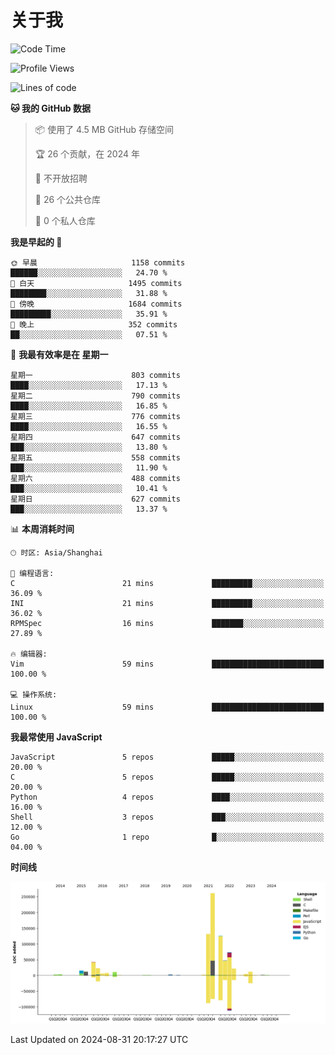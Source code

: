 # 关于我

<!--START_SECTION:waka-->
![Code Time](http://img.shields.io/badge/Code%20Time-890%20hrs%2044%20mins-blue)

![Profile Views](http://img.shields.io/badge/%E4%B8%AA%E4%BA%BA%E8%B5%84%E6%96%99%E8%A7%82%E7%9C%8B%E6%AC%A1%E6%95%B0-1-blue)

![Lines of code](https://img.shields.io/badge/%E4%BB%8E%E3%80%8CHello%20World%E3%80%8D%E8%B5%B7%E6%88%91%E5%B7%B2%E7%BB%8F%E5%86%99%E4%BA%86-803.7%20thousand%20%E8%A1%8C%E4%BB%A3%E7%A0%81-blue)

**🐱 我的 GitHub 数据** 

> 📦  使用了 4.5 MB GitHub 存储空间 
 > 
> 🏆 26 个贡献，在 2024 年
 > 
> 🚫 不开放招聘
 > 
> 📜 26 个公共仓库 
 > 
> 🔑 0 个私人仓库 
 > 
**我是早起的 🐤** 

```text
🌞 早晨                     1158 commits        ██████░░░░░░░░░░░░░░░░░░░   24.70 % 
🌆 白天                     1495 commits        ████████░░░░░░░░░░░░░░░░░   31.88 % 
🌃 傍晚                     1684 commits        █████████░░░░░░░░░░░░░░░░   35.91 % 
🌙 晚上                     352 commits         ██░░░░░░░░░░░░░░░░░░░░░░░   07.51 % 
```
📅 **我最有效率是在 星期一** 

```text
星期一                      803 commits         ████░░░░░░░░░░░░░░░░░░░░░   17.13 % 
星期二                      790 commits         ████░░░░░░░░░░░░░░░░░░░░░   16.85 % 
星期三                      776 commits         ████░░░░░░░░░░░░░░░░░░░░░   16.55 % 
星期四                      647 commits         ███░░░░░░░░░░░░░░░░░░░░░░   13.80 % 
星期五                      558 commits         ███░░░░░░░░░░░░░░░░░░░░░░   11.90 % 
星期六                      488 commits         ███░░░░░░░░░░░░░░░░░░░░░░   10.41 % 
星期日                      627 commits         ███░░░░░░░░░░░░░░░░░░░░░░   13.37 % 
```


📊 **本周消耗时间** 

```text
🕑︎ 时区: Asia/Shanghai

💬 编程语言: 
C                        21 mins             █████████░░░░░░░░░░░░░░░░   36.09 % 
INI                      21 mins             █████████░░░░░░░░░░░░░░░░   36.02 % 
RPMSpec                  16 mins             ███████░░░░░░░░░░░░░░░░░░   27.89 % 

🔥 编辑器: 
Vim                      59 mins             █████████████████████████   100.00 % 

💻 操作系统: 
Linux                    59 mins             █████████████████████████   100.00 % 
```

**我最常使用 JavaScript** 

```text
JavaScript               5 repos             █████░░░░░░░░░░░░░░░░░░░░   20.00 % 
C                        5 repos             █████░░░░░░░░░░░░░░░░░░░░   20.00 % 
Python                   4 repos             ████░░░░░░░░░░░░░░░░░░░░░   16.00 % 
Shell                    3 repos             ███░░░░░░░░░░░░░░░░░░░░░░   12.00 % 
Go                       1 repo              █░░░░░░░░░░░░░░░░░░░░░░░░   04.00 % 
```



**时间线**

![Lines of Code chart](https://raw.githubusercontent.com/Arondight/Arondight/master/assets/bar_graph.png)


 Last Updated on 2024-08-31 20:17:27 UTC
<!--END_SECTION:waka-->
